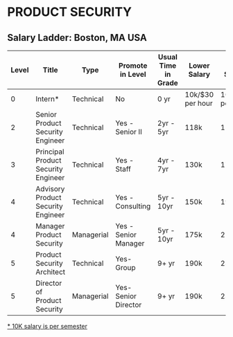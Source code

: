 # PRODUCT SECURITY

## Salary Ladder: Boston, MA USA

| Level | Title | Type | Promote in Level | Usual Time in Grade | Lower Salary | Mid Salary | High Salary | Variable Compensation |
| ---- | ------ | ----- | -------- |---------- |  ------------ | ---------- | ----------- | --------------------- |
| 0| Intern\* | Technical  | No | 0 yr | 10k/$30 per hour | 10k/$30 per hour| 10k/$30 per hour | Not eligible |
| 2| Senior Product Security Engineer | Technical  | Yes - Senior II | 2yr - 5yr | 118k | 150k | 175k | Not eligible |
| 3| Principal Product Security Engineer | Technical | Yes - Staff | 4yr - 7yr | 130k | 175k | 195k | Infrequent |
| 4| Advisory Product Security Engineer | Technical | Yes - Consulting | 5yr - 10yr | 150k | 195k | 225k | Frequent |
| 4| Manager Product Security | Managerial | Yes - Senior Manager | 5yr - 10yr | 175k | 215k | 240k | Frequent |
| 5| Product Security Architect| Technical | Yes- Group  | 9+ yr | 190k | 230k | 265k | Mostly |
| 5| Director of Product Security | Managerial | Yes- Senior Director | 9+ yr | 190k | 230k | 265k | Mostly |

<ins>\* 10K salary is per semester</ins>
